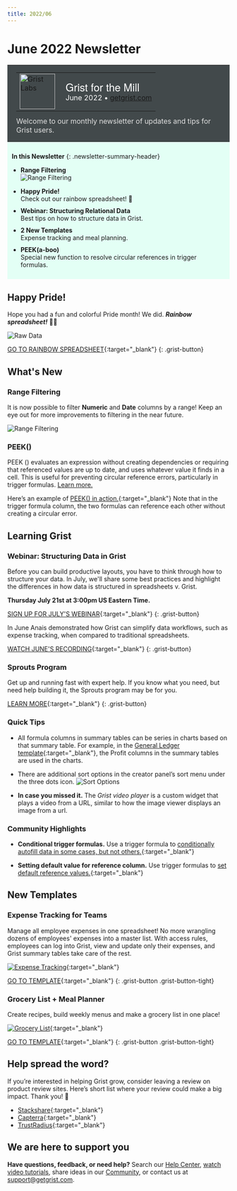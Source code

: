 ```yaml
---
title: 2022/06
---
```


# June 2022 Newsletter

<style>
  /* restore some poorly overridden defaults */
  .newsletter-header .table {
    background-color: initial;
    border: initial;
  }
  .newsletter-header .table > tbody > tr > td {
    padding: initial;
    border: initial;
    vertical-align: initial;
  }
  .newsletter-header img.header-img {
    padding: initial;
    max-width: initial;
    display: initial;
    padding: initial;
    line-height: initial;
    background-color: initial;
    border: initial;
    border-radius: initial;
    margin: initial;
  }

  /* copy newsletter styles, with a prefix for sufficient specificity */
  .newsletter-header .header {
    border: none;
    padding: 0;
    margin: 0;
  }
  .newsletter-header table > tbody > tr > td.header-image {
    width: 80px;
    padding-right: 16px;
  }
  .newsletter-header table > tbody > tr > td.header-text {
    background-color: #42494B;
    padding: 16px 20px;
  }
  .newsletter-header table.header-top {
    border: none;
    padding: 0;
    margin: 0;
    width: 100%;
  }
  .header-title {
    font-family: Helvetica Neue, Helvetica, Arial, sans-serif;
    font-size: 24px;
    line-height: 28px;
    color: #FFFFFF;
  }
  .header-month {
    color: #FFFFFF;
  }
  .header-welcome {
    margin-top: 12px;
    color: #FFFFFF;
  }
  .newsletter-summary {
    background-color: #e3fff5;
    margin: 0;
    padding: 10px;
  }
  .newsletter-summary-header {
    text-align: center;
    padding-bottom: 10px;
    border-bottom: 1px solid lightgrey;
  }
  .newsletter-summary ul {
    padding-left: 20px;
  }
  .newsletter-summary li {
    margin-bottom: 10px;
  }
  .newsletter-summary li p {
    margin: 0px
  }
</style>
<div class="newsletter-header">
<table class="header" cellpadding="0" cellspacing="0" border="0"><tr>
  <td class="header-text">
    <table class="header-top"><tr>
      <td class="header-image">
        <a href="https://www.getgrist.com">
          <img class="header-img" src="/images/newsletters/grist-labs.png" width="80" height="80" alt="Grist Labs" border="0">
        </a>
      </td>
      <td class="header-top-text">
        <div class="header-title">Grist for the Mill</div>
        <div class="header-month">June 2022
          &#8226; <a href="https://www.getgrist.com/">getgrist.com</a></div>
      </td>
    </tr></table>
    <div class="header-welcome" style="color: #e0e0e0;">
      Welcome to our monthly newsletter of updates and tips for Grist users.
    </div>
  </td>
</tr></table>
</div>

<div class="newsletter-summary row" markdown="1">

**In this Newsletter**
{: .newsletter-summary-header}

<div class="col-md-6" markdown="1">

* **Range Filtering**

    ![Range Filtering](../images/newsletters/2022-06/range-filtering.PNG)

</div>

<div class="col-md-6" markdown="1">

* **Happy Pride!**

    Check out our rainbow spreadsheet! 🌈

* **Webinar: Structuring Relational Data**

    Best tips on how to structure data in Grist.

* **2 New Templates**

    Expense tracking and meal planning.

* **PEEK(a-boo)**

    Special new function to resolve circular references in trigger formulas.  

</div>

</div>

## Happy Pride!

Hope you had a fun and colorful Pride month! We did. ***Rainbow spreadsheet!*** 🏳‍🌈

![Raw Data](../images/newsletters/2022-06/grist-pride.gif)

[GO TO RAINBOW SPREADSHEET](https://public.getgrist.com/3B5xAyMz4Tc5/Pride-Flag){:target="\_blank"}
{: .grist-button}

## What's New

### Range Filtering

It is now possible to filter **Numeric** and **Date** columns by a range! Keep an eye out for more improvements to filtering in the near future.

![Range Filtering](../images/newsletters/2022-06/numeric-filtering.gif)

### PEEK()

PEEK () evaluates an expression without creating dependencies or requiring that referenced values are up to date, and uses whatever value it finds in a cell. This is useful for preventing circular reference errors, particularly in trigger formulas. [Learn more.](../functions.md#peek)

Here’s an example of [PEEK() in action.](https://public.getgrist.com/8gwbBVmafAac/PEEK-for-trigger-formulas/m/fork){:target="\_blank"} Note that in the trigger formula column, the two formulas can reference each other without creating a circular error.

## Learning Grist

### Webinar: Structuring Data in Grist

Before you can build productive layouts, you have to think through how to structure your data. In July, we'll share some best practices and highlight the differences in how data is structured in spreadsheets v. Grist.

**Thursday July 21st at 3:00pm US Eastern Time.**

[SIGN UP FOR JULY'S WEBINAR](https://www.getgrist.com/learn-grist-webinar/){:target="\_blank"}
{: .grist-button}

In June Anais demonstrated how Grist can simplify data workflows, such as expense tracking, when compared to traditional spreadsheets.

[WATCH JUNE'S RECORDING](https://www.youtube.com/watch?v=27sP9t-Q4m4){:target="\_blank"}
{: .grist-button}

### Sprouts Program

Get up and running fast with expert help. If you know what you need, but need help building it, the Sprouts program may be for you.

[LEARN MORE](https://www.getgrist.com/sprouts-program/){:target="\_blank"}
{: .grist-button}

### Quick Tips

* All formula columns in summary tables can be series in charts based on that summary table. For example, in the [General Ledger template](https://templates.getgrist.com/2YwYBWpREY2a/General-Ledger/){:target="\_blank"}, the Profit columns in the summary tables are used in the charts.

* There are additional sort options in the creator panel’s sort menu under the three dots icon.
![Sort Options](../images/newsletters/2022-06/sort-menu.png)

* **In case you missed it.** The *Grist video player* is a custom widget that plays a video from a URL, similar to how the image viewer displays an image from a url.

### Community Highlights

* **Conditional trigger formulas.** Use a trigger formula to [conditionally autofill data in some cases, but not others.](https://community.getgrist.com/t/conditional-trigger-formulas/1098){:target="\_blank"}

* **Setting default value for reference column.** Use trigger formulas to [set default reference values.](https://community.getgrist.com/t/setting-default-value-for-a-reference-column/1080){:target="\_blank"}

## New Templates

### Expense Tracking for Teams

Manage all employee expenses in one spreadsheet! No more wrangling dozens of employees' expenses into a master list. With access rules, employees can log into Grist, view and update only their expenses, and Grist summary tables take care of the rest.

[![Expense Tracking](../images/newsletters/2022-06/expense-tracking.png)](https://templates.getgrist.com/55Q2EtTbFvB1/Expense-Tracking-for-Teamss){:target="\_blank"}

[GO TO TEMPLATE](https://templates.getgrist.com/55Q2EtTbFvB1/Expense-Tracking-for-Teams){:target="\_blank"}
{: .grist-button .grist-button-tight}

### Grocery List + Meal Planner

Create recipes, build weekly menus and make a grocery list in one place!

[![Grocery List](../images/newsletters/2022-06/grocery-list.png)](https://templates.getgrist.com/cMQA7uuBbtMW/-Grocery-List-Meal-Planner){:target="\_blank"}

[GO TO TEMPLATE](https://templates.getgrist.com/cMQA7uuBbtMW/-Grocery-List-Meal-Planner){:target="\_blank"}
{: .grist-button .grist-button-tight}

## Help spread the word?
If you’re interested in helping Grist grow, consider leaving a review on product review sites. Here’s  short list where your review could make a big impact. Thank you! 🙏


* [Stackshare](https://stackshare.io/getgrist){:target="\_blank"}
* [Capterra](https://www.capterra.com/p/232821/Grist/){:target="\_blank"}
* [TrustRadius](https://www.trustradius.com/products/grist/){:target="\_blank"}

## We are here to support you

**Have questions, feedback, or need help?** Search our [Help Center](../index.md), [watch video
tutorials](https://www.youtube.com/channel/UCx0ioQrrC-bIrkmZ7ZULr0g/playlists), share ideas in our
[Community](https://community.getgrist.com), or contact us at <support@getgrist.com>.
